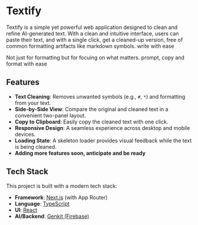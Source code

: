 # Textify

Textify is a simple yet powerful web application designed to clean and refine AI-generated text. With a clean and intuitive interface, users can paste their text, and with a single click, get a cleaned-up version, free of common formatting artifacts like markdown symbols. write with ease

Not just for formatting but for focuing on what matters.  prompt, copy and format with ease
## Features

- **Text Cleaning**: Removes unwanted symbols (e.g., `#`, `*`) and formatting from your text.
- **Side-by-Side View**: Compare the original and cleaned text in a convenient two-panel layout.
- **Copy to Clipboard**: Easily copy the cleaned text with one click.
- **Responsive Design**: A seamless experience across desktop and mobile devices.
- **Loading State**: A skeleton loader provides visual feedback while the text is being cleaned.
- **Adding more features soon, anticipate and be ready**

## Tech Stack

This project is built with a modern tech stack:

- **Framework**: [Next.js](https://nextjs.org/) (with App Router)
- **Language**: [TypeScript](https://www.typescriptlang.org/)
- **UI**: [React](https://react.dev/)
- **AI/Backend**: [Genkit (Firebase)](https://firebase.google.com/docs/genkit)



